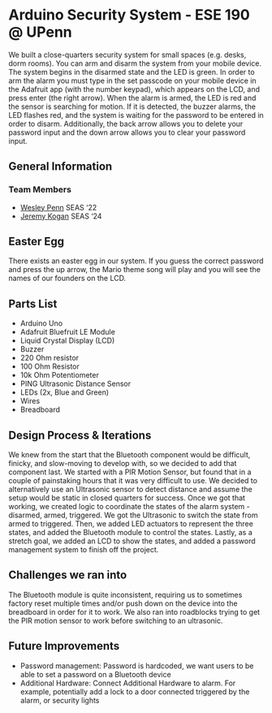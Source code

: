 # Arduino Security System - ESE 190 @ UPenn
We built a close-quarters security system for small spaces (e.g. desks, dorm rooms). You can arm and disarm the system from your mobile device. The system begins in the disarmed state and the LED is green. In order to arm the alarm you must type in the set passcode on your mobile device in the Adafruit app (with the number keypad), which appears on the LCD, and press enter (the right arrow). When the alarm is armed, the LED is red and the sensor is searching for motion. If it is detected, the buzzer alarms, the LED flashes red, and the system is waiting for the password to be entered in order to disarm. Additionally, the back arrow allows you to delete your password input and the down arrow allows you to clear your password input.

## General Information

### Team Members
* [Wesley Penn](https://www.linkedin.com/in/wesley-penn) SEAS ‘22
* [Jeremy Kogan](https://www.linkedin.com/in/jeremy-kogan) SEAS ‘24

## Easter Egg
There exists an easter egg in our system. If you guess the correct password and press the up arrow, the Mario theme song will play and you will see the names of our founders on the LCD. 

## Parts List
* Arduino Uno
* Adafruit Bluefruit LE Module
* Liquid Crystal Display (LCD)
* Buzzer
* 220 Ohm resistor
* 100 Ohm Resistor
* 10k Ohm Potentiometer
* PING Ultrasonic Distance Sensor
* LEDs (2x, Blue and Green)
* Wires
* Breadboard

## Design Process & Iterations
We knew from the start that the Bluetooth component would be difficult, finicky, and slow-moving to develop with, so we decided to add that component last. We started with a PIR Motion Sensor, but found that in a couple of painstaking hours that it was very difficult to use. We decided to alternatively use an Ultrasonic sensor to detect distance and assume the setup would be static in closed quarters for success. Once we got that working, we created logic to coordinate the states of the alarm system - disarmed, armed, triggered. We got the Ultrasonic to switch the state from armed to triggered. Then, we added LED actuators to represent the three states, and added the Bluetooth module to control the states. Lastly, as a stretch goal, we added an LCD to show the states, and added a password management system to finish off the project.

## Challenges we ran into
The Bluetooth module is quite inconsistent, requiring us to sometimes factory reset multiple times and/or push down on the device into the breadboard in order for it to work. We also ran into roadblocks trying to get the PIR motion sensor to work before switching to an ultrasonic.

## Future Improvements
* Password management: Password is hardcoded, we want users to be able to set a password on a Bluetooth device
* Additional Hardware: Connect Additional Hardware to alarm. For example, potentially add a lock to a door connected triggered by the alarm, or security lights
